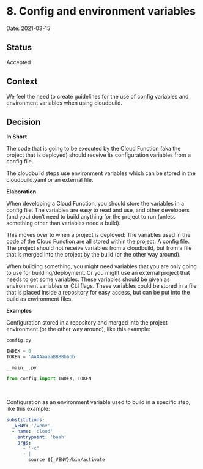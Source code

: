 # 8. Config and environment variables

Date: 2021-03-15

## Status

Accepted

## Context

We feel the need to create guidelines for the use of config variables and environment variables when using cloudbuild.

## Decision

**In Short**

The code that is going to be executed by the Cloud Function (aka the project that is deployed) should receive its configuration variables from a config file. 

The cloudbuild steps use environment variables which can be stored in the cloudbuild.yaml or an external file.

**Elaboration**

When developing a Cloud Function, you should store the variables in a config file. The variables are easy to read and use, and other developers (and you) don’t need to build anything for the project to run (unless something other than variables need a build).

This moves over to when a project is deployed: The variables used in the code of the Cloud Function are all stored within the project: A config file. The project should not receive variables from a cloudbuild, but from a file that is merged into the project by the build (or the other way around).

When building something, you might need variables that you are only going to use for building/deployment. Or you might use an external project that needs to get some variables. These variables should be given as environment variables or CLI flags. These variables could be stored in a file that is placed inside a repository for easy access, but can be put into the build as environment files.

**Examples**

Configuration stored in a repository and merged into the project environment (or the other way around), like this example:

`config.py`
```python
INDEX = 0
TOKEN = 'AAAAaaaaBBBBbbbb'
```
`__main__.py`
```python
from config import INDEX, TOKEN
```

<br>

Configuration as an environment variable used to build in a specific step, like this example:
```yaml
substitutions:
  _VENV: '/venv'
  - name: 'cloud'
    entrypoint: 'bash'
    args:
      - '-c'
      - |
        source ${_VENV}/bin/activate
```